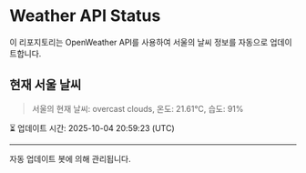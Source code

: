 
# Weather API Status

이 리포지토리는 OpenWeather API를 사용하여 서울의 날씨 정보를 자동으로 업데이트합니다.

## 현재 서울 날씨
> 서울의 현재 날씨: overcast clouds, 온도: 21.61°C, 습도: 91%

⏳ 업데이트 시간: 2025-10-04 20:59:23 (UTC)

---
자동 업데이트 봇에 의해 관리됩니다.
